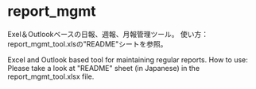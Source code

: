 # report_mgmt
Exel＆Outlookベースの日報、週報、月報管理ツール。
使い方：report_mgmt_tool.xlsの"README"シートを参照。

Excel and Outlook based tool for maintaining regular reports.
How to use: Please take a look at "README" sheet (in Japanese) in the report_mgmt_tool.xlsx file. 
